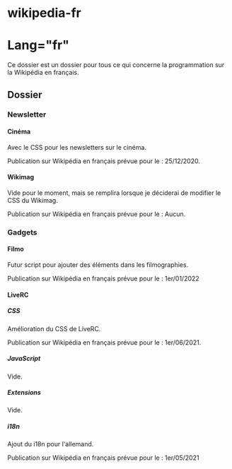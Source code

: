 # wikipedia-fr
# Lang="fr"

Ce dossier est un dossier pour tous ce qui concerne la programmation sur la Wikipédia en français.

## Dossier
### Newsletter
#### Cinéma
Avec le CSS pour les newsletters sur le cinéma.

Publication sur Wikipédia en français prévue pour le : 25/12/2020.

#### Wikimag
Vide pour le moment, mais se remplira lorsque je déciderai de modifier le CSS du Wikimag.

Publication sur Wikipédia en français prévue pour le : Aucun.

### Gadgets
#### Filmo
Futur script pour ajouter des éléments dans les filmographies.

Publication sur Wikipédia en français prévue pour le : 1er/01/2022

#### LiveRC
##### CSS
Amélioration du CSS de LiveRC.

Publication sur Wikipédia en français prévue pour le : 1er/06/2021.

##### JavaScript
Vide.

##### Extensions
Vide.

##### i18n
Ajout du i18n pour l'allemand.

Publication sur Wikipédia en français prévue pour le : 1er/05/2021
 
